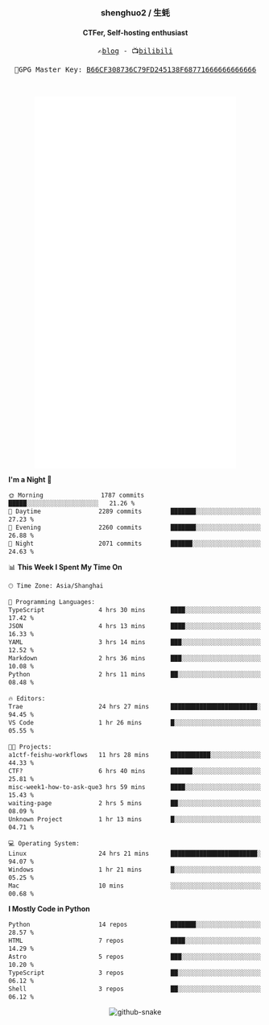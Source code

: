 <h3 align="center"> shenghuo2 / 生蚝 </h3>
<h4 align="center" >CTFer, Self-hosting enthusiast</h3>


<p align="center">
  <samp>
    ✍️<a href="https://blog.shenghuo2.top/">blog</a> -
    📺<a href="https://space.bilibili.com/85894935">bilibili</a>
  </samp>
</p>
<p align="center">
  <samp>
     🔐GPG Master Key: <a align="center" href="https://github.com/shenghuo2.gpg">B66CF308736C79FD245138F68771666666666666</a>
  </samp>
</p>
<br>
<p align="center">
  <a href="https://github.com/shenghuo2">
    <img width="400" align="top" src="https://github.com/shenghuo2/shenghuo2/blob/main/metrics.left.svg" />
  </a>
  <a href="https://github.com/shenghuo2">
    <img width="400" align="top" src="https://github.com/shenghuo2/shenghuo2/blob/main/metrics.right.svg" />
  </a>
</p>


<!--START_SECTION:waka-->
**I'm a Night 🦉** 

```text
🌞 Morning                1787 commits        █████░░░░░░░░░░░░░░░░░░░░   21.26 % 
🌆 Daytime                2289 commits        ███████░░░░░░░░░░░░░░░░░░   27.23 % 
🌃 Evening                2260 commits        ███████░░░░░░░░░░░░░░░░░░   26.88 % 
🌙 Night                  2071 commits        ██████░░░░░░░░░░░░░░░░░░░   24.63 % 
```


📊 **This Week I Spent My Time On** 

```text
🕑︎ Time Zone: Asia/Shanghai

💬 Programming Languages: 
TypeScript               4 hrs 30 mins       ████░░░░░░░░░░░░░░░░░░░░░   17.42 % 
JSON                     4 hrs 13 mins       ████░░░░░░░░░░░░░░░░░░░░░   16.33 % 
YAML                     3 hrs 14 mins       ███░░░░░░░░░░░░░░░░░░░░░░   12.52 % 
Markdown                 2 hrs 36 mins       ███░░░░░░░░░░░░░░░░░░░░░░   10.08 % 
Python                   2 hrs 11 mins       ██░░░░░░░░░░░░░░░░░░░░░░░   08.48 % 

🔥 Editors: 
Trae                     24 hrs 27 mins      ████████████████████████░   94.45 % 
VS Code                  1 hr 26 mins        █░░░░░░░░░░░░░░░░░░░░░░░░   05.55 % 

🐱‍💻 Projects: 
a1ctf-feishu-workflows   11 hrs 28 mins      ███████████░░░░░░░░░░░░░░   44.33 % 
CTF?                     6 hrs 40 mins       ██████░░░░░░░░░░░░░░░░░░░   25.81 % 
misc-week1-how-to-ask-que3 hrs 59 mins       ████░░░░░░░░░░░░░░░░░░░░░   15.43 % 
waiting-page             2 hrs 5 mins        ██░░░░░░░░░░░░░░░░░░░░░░░   08.09 % 
Unknown Project          1 hr 13 mins        █░░░░░░░░░░░░░░░░░░░░░░░░   04.71 % 

💻 Operating System: 
Linux                    24 hrs 21 mins      ████████████████████████░   94.07 % 
Windows                  1 hr 21 mins        █░░░░░░░░░░░░░░░░░░░░░░░░   05.25 % 
Mac                      10 mins             ░░░░░░░░░░░░░░░░░░░░░░░░░   00.68 % 
```

**I Mostly Code in Python** 

```text
Python                   14 repos            ███████░░░░░░░░░░░░░░░░░░   28.57 % 
HTML                     7 repos             ████░░░░░░░░░░░░░░░░░░░░░   14.29 % 
Astro                    5 repos             ███░░░░░░░░░░░░░░░░░░░░░░   10.20 % 
TypeScript               3 repos             ██░░░░░░░░░░░░░░░░░░░░░░░   06.12 % 
Shell                    3 repos             ██░░░░░░░░░░░░░░░░░░░░░░░   06.12 % 
```




<!--END_SECTION:waka-->


<div align="center">
  <picture>
    <source media="(prefers-color-scheme: dark)" srcset="https://gist.githubusercontent.com/shenghuo2/bfce20b14ab0484cef03bae6e60e0b3a/raw/github-snake-dark.svg" />
    <source media="(prefers-color-scheme: light)" srcset="https://gist.githubusercontent.com/shenghuo2/bfce20b14ab0484cef03bae6e60e0b3a/raw/github-snake.svg" />
    <img alt="github-snake" src="https://gist.githubusercontent.com/shenghuo2/bfce20b14ab0484cef03bae6e60e0b3a/raw/github-snake.svg" />
  </picture>
</div>

<!--
**shenghuo2/shenghuo2** is a ✨ _special_ ✨ repository because its `README.md` (this file) appears on your GitHub profile.

Here are some ideas to get you started:

- 🔭 I’m currently working on ...
- 🌱 I’m currently learning ...
- 👯 I’m looking to collaborate on ...
- 🤔 I’m looking for help with ...
- 💬 Ask me about ...
- 📫 How to reach me: ...
- 😄 Pronouns: ...
- ⚡ Fun fact: ...
-->
